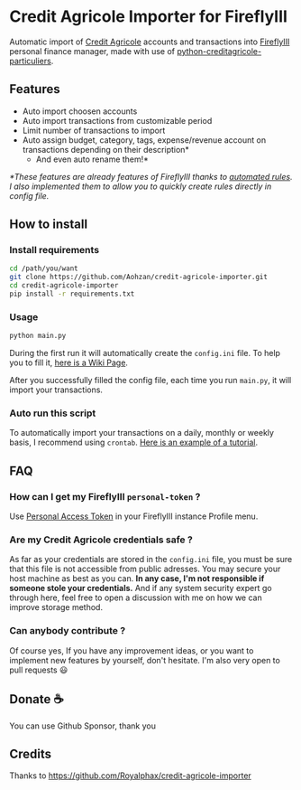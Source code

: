 # Credit Agricole Importer for FireflyIII

Automatic import of [Credit Agricole](https://www.credit-agricole.fr/) accounts and transactions into [FireflyIII](https://github.com/firefly-iii/firefly-iii) personal finance manager, made with use of [python-creditagricole-particuliers](https://github.com/dmachard/python-creditagricole-particuliers).

## Features

- Auto import choosen accounts
- Auto import transactions from customizable period
- Limit number of transactions to import
- Auto assign budget, category, tags, expense/revenue account on transactions depending on their description*
  - And even auto rename them!*

_*These features are already features of FireflyIII thanks to [automated rules](https://docs.firefly-iii.org/firefly-iii/pages-and-features/rules/). I also implemented them to allow you to quickly create rules directly in config file._

## How to install

### Install requirements

```bash
cd /path/you/want
git clone https://github.com/Aohzan/credit-agricole-importer.git
cd credit-agricole-importer
pip install -r requirements.txt
```

### Usage

```bash
python main.py
```

During the first run it will automatically create the ```config.ini``` file. To help you to fill it, [here is a Wiki Page](https://github.com/Royalphax/credit-agricole-importer/wiki/Config-file).

After you successfully filled the config file, each time you run ```main.py```, it will import your transactions.

### Auto run this script

To automatically import your transactions on a daily, monthly or weekly basis, I recommend using `crontab`. [Here is an example of a tutorial](https://www.tutorialspoint.com/unix_commands/crontab.htm).

## FAQ

### How can I get my FireflyIII `personal-token` ?

Use [Personal Access Token](https://docs.firefly-iii.org/api/api) in your FireflyIII instance Profile menu.

### Are my Credit Agricole credentials safe ?

As far as your credentials are stored in the ```config.ini``` file, you must be sure that this file is not accessible from public adresses. You may secure your host machine as best as you can. **In any case, I'm not responsible if someone stole your credentials.** And if any system security expert go through here, feel free to open a discussion with me on how we can improve storage method.

### Can anybody contribute ?

Of course yes, If you have any improvement ideas, or you want to implement new features by yourself, don't hesitate. I'm also very open to pull requests 😃

## Donate ☕

You can use Github Sponsor, thank you

## Credits

Thanks to <https://github.com/Royalphax/credit-agricole-importer>

